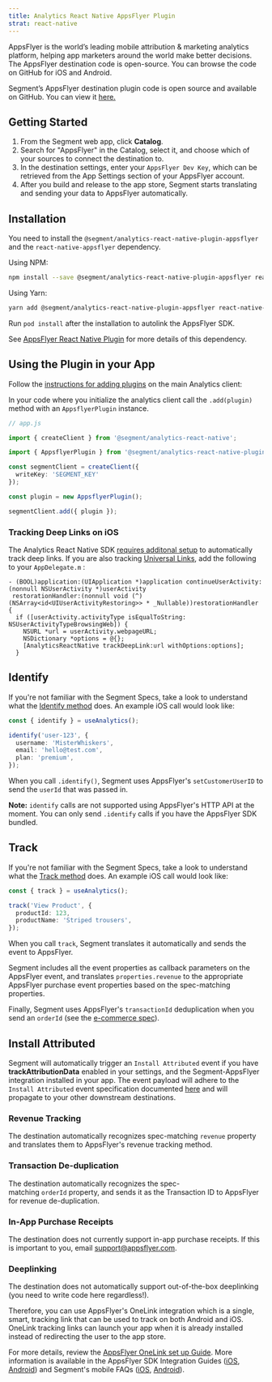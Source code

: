 ```yaml
---
title: Analytics React Native AppsFlyer Plugin
strat: react-native
---
```


AppsFlyer is the world’s leading mobile attribution & marketing analytics platform, helping app marketers around the world make better decisions. The AppsFlyer destination code is open-source. You can browse the code on GitHub for iOS and Android.

Segment’s AppsFlyer destination plugin code is open source and available on GitHub. You can view it [here.](https://github.com/segmentio/analytics-react-native/tree/master/packages/plugins/plugin-appsflyer)

## Getting Started

  1. From the Segment web app, click **Catalog**.
  2. Search for "AppsFlyer" in the Catalog, select it, and choose which of your sources to connect the destination to.
  3. In the destination settings, enter your `AppsFlyer Dev Key`, which can be retrieved from the App Settings section of your AppsFlyer account.
  4. After you build and release to the app store, Segment starts translating and sending your data to AppsFlyer automatically.

## Installation

You need to install the `@segment/analytics-react-native-plugin-appsflyer` and the `react-native-appsflyer` dependency.

Using NPM:
```bash
npm install --save @segment/analytics-react-native-plugin-appsflyer react-native-appsflyer
```

Using Yarn:
```bash
yarn add @segment/analytics-react-native-plugin-appsflyer react-native-appsflyer
```

Run `pod install` after the installation to autolink the AppsFlyer SDK.

See [AppsFlyer React Native Plugin](https://github.com/AppsFlyerSDK/appsflyer-react-native-plugin) for more details of this dependency.

## Using the Plugin in your App

Follow the [instructions for adding plugins](https://github.com/segmentio/analytics-react-native#adding-plugins) on the main Analytics client:

In your code where you initialize the analytics client call the `.add(plugin)` method with an `AppsflyerPlugin` instance. 

```ts
// app.js

import { createClient } from '@segment/analytics-react-native';

import { AppsflyerPlugin } from '@segment/analytics-react-native-plugin-appsflyer';

const segmentClient = createClient({
  writeKey: 'SEGMENT_KEY'
});

const plugin = new AppsflyerPlugin();

segmentClient.add({ plugin });
```

### Tracking Deep Links on iOS

The Analytics React Native SDK [requires additonal setup](https://github.com/segmentio/analytics-react-native#ios-deep-link-tracking-setup) to automatically track deep links. If you are also tracking [Universal Links](https://dev.appsflyer.com/hc/docs/ios-sdk-reference-appsflyerlib#continue), add the following to your `AppDelegate.m` : 

```objc
- (BOOL)application:(UIApplication *)application continueUserActivity:(nonnull NSUserActivity *)userActivity
 restorationHandler:(nonnull void (^)(NSArray<id<UIUserActivityRestoring>> * _Nullable))restorationHandler
{
  if ([userActivity.activityType isEqualToString: NSUserActivityTypeBrowsingWeb]) {
    NSURL *url = userActivity.webpageURL;
    NSDictionary *options = @{};
    [AnalyticsReactNative trackDeepLink:url withOptions:options];
  }
 ```

## Identify

If you're not familiar with the Segment Specs, take a look to understand what the [Identify method](/docs/connections/spec/identify/) does. An example iOS call would look like:

```ts
const { identify } = useAnalytics();

identify('user-123', {
  username: 'MisterWhiskers',
  email: 'hello@test.com',
  plan: 'premium',
});
```
When you call `.identify()`, Segment uses AppsFlyer's `setCustomerUserID` to send the `userId` that was passed in.

**Note:** `identify` calls are not supported using AppsFlyer's HTTP API at the moment. You can only send `.identify` calls if you have the AppsFlyer SDK bundled.

## Track

If you're not familiar with the Segment Specs, take a look to understand what the [Track method](/docs/connections/spec/track/) does. An example iOS call would look like:

```ts
const { track } = useAnalytics();

track('View Product', {
  productId: 123,
  productName: 'Striped trousers',
});
```

When you call `track`, Segment translates it automatically and sends the event to AppsFlyer.

Segment includes all the event properties as callback parameters on the AppsFlyer event, and translates `properties.revenue` to the appropriate AppsFlyer purchase event properties based on the spec-matching properties.

Finally, Segment uses AppsFlyer's `transactionId` deduplication when you send an `orderId` (see the [e-commerce spec](/docs/connections/spec/ecommerce/v2/)).

## Install Attributed

Segment will automatically trigger an `Install Attributed` event if you have **trackAttributionData** enabled in your settings, and the Segment-AppsFlyer integration installed in your app. The event payload will adhere to the `Install Attributed` event specification documented [here](/docs/connections/spec/mobile/#install-attributed) and will propagate to your other downstream destinations.

### Revenue Tracking

The destination automatically recognizes spec-matching `revenue` property and translates them to AppsFlyer's revenue tracking method.

### Transaction De-duplication

The destination automatically recognizes the spec-matching `orderId` property, and sends it as the Transaction ID to AppsFlyer for revenue de-duplication.

### In-App Purchase Receipts

The destination does not currently support in-app purchase receipts. If this is important to you, email support@appsflyer.com.

### Deeplinking

The destination does not automatically support out-of-the-box deeplinking (you need to write code here regardless!).

Therefore, you can use AppsFlyer's OneLink integration which is a single, smart, tracking link that can be used to track on both Android and iOS. OneLink tracking links can launch your app when it is already installed instead of redirecting the user to the app store.

For more details, review the [AppsFlyer OneLink set up Guide](https://support.appsflyer.com/hc/en-us/articles/207032246-OneLink-Setup-Guide). More information is available in the AppsFlyer SDK Integration Guides ([iOS](https://support.appsflyer.com/hc/en-us/articles/207032066-AppsFlyer-SDK-Integration-iOS), [Android](https://support.appsflyer.com/hc/en-us/articles/207032126-AppsFlyer-SDK-Integration-Android)) and Segment's mobile FAQs ([iOS](/docs/connections/sources/catalog/libraries/mobile/ios/#faq), [Android](/docs/connections/sources/catalog/libraries/mobile/android/#faq)).
